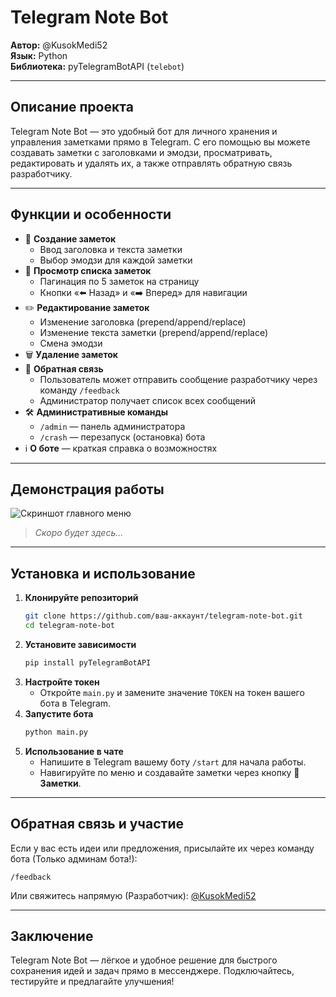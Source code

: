 # Telegram Note Bot

**Автор:** @KusokMedi52  
**Язык:** Python  
**Библиотека:** pyTelegramBotAPI (`telebot`)

---

## Описание проекта

Telegram Note Bot — это удобный бот для личного хранения и управления заметками прямо в Telegram. С его помощью вы можете создавать заметки с заголовками и эмодзи, просматривать, редактировать и удалять их, а также отправлять обратную связь разработчику.

---

## Функции и особенности

- 📝 **Создание заметок**  
  - Ввод заголовка и текста заметки  
  - Выбор эмодзи для каждой заметки  
- 📜 **Просмотр списка заметок**  
  - Пагинация по 5 заметок на страницу  
  - Кнопки «⬅️ Назад» и «➡️ Вперед» для навигации  
- ✏️ **Редактирование заметок**  
  - Изменение заголовка (prepend/append/replace)  
  - Изменение текста заметки (prepend/append/replace)  
  - Смена эмодзи  
- 🗑 **Удаление заметок**  
- 💬 **Обратная связь**  
  - Пользователь может отправить сообщение разработчику через команду `/feedback`  
  - Администратор получает список всех сообщений  
- 🛠 **Административные команды**  
  - `/admin` — панель администратора  
  - `/crash` — перезапуск (остановка) бота  
- ℹ️ **О боте** — краткая справка о возможностях

---

## Демонстрация работы

![Скриншот главного меню](https://user-images.githubusercontent.com/ваш-профиль/screenshot-main-menu.png)    

> *Скоро будет здесь...*

---

## Установка и использование

1. **Клонируйте репозиторий**  
   ```bash
   git clone https://github.com/ваш-аккаунт/telegram-note-bot.git
   cd telegram-note-bot
   ```
2. **Установите зависимости**  
   ```bash
   pip install pyTelegramBotAPI
   ```
3. **Настройте токен**  
   - Откройте `main.py` и замените значение `TOKEN` на токен вашего бота в Telegram.
4. **Запустите бота**  
   ```bash
   python main.py
   ```
5. **Использование в чате**  
   - Напишите в Telegram вашему боту `/start` для начала работы.  
   - Навигируйте по меню и создавайте заметки через кнопку **📝 Заметки**.

---

## Обратная связь и участие

Если у вас есть идеи или предложения, присылайте их через команду бота (Только админам бота!):  
```
/feedback
```  
Или свяжитесь напрямую (Разработчик): [@KusokMedi52](https://t.me/KusokMedi52)

---

## Заключение

Telegram Note Bot — лёгкое и удобное решение для быстрого сохранения идей и задач прямо в мессенджере. Подключайтесь, тестируйте и предлагайте улучшения!  
